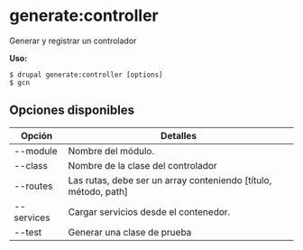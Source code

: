 # generate:controller
Generar y registrar un controlador

**Uso:**
```
$ drupal generate:controller [options]
$ gcn  
```

## Opciones disponibles
Opción | Detalles
-------|-------------
--module | Nombre del módulo.
--class | Nombre de la clase del controlador
--routes | Las rutas, debe ser un array conteniendo [título, método, path]
--services | Cargar servicios desde el contenedor.
--test | Generar una clase de prueba

